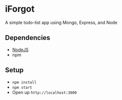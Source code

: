 # iForgot
A simple todo-list app using Mongo, Express, and Node

## Dependencies
* [NodeJS](https://nodejs.org/en/download/)
* npm

## Setup
* `npm install`
* `npm start`
* Open up `http://localhost:3000`
